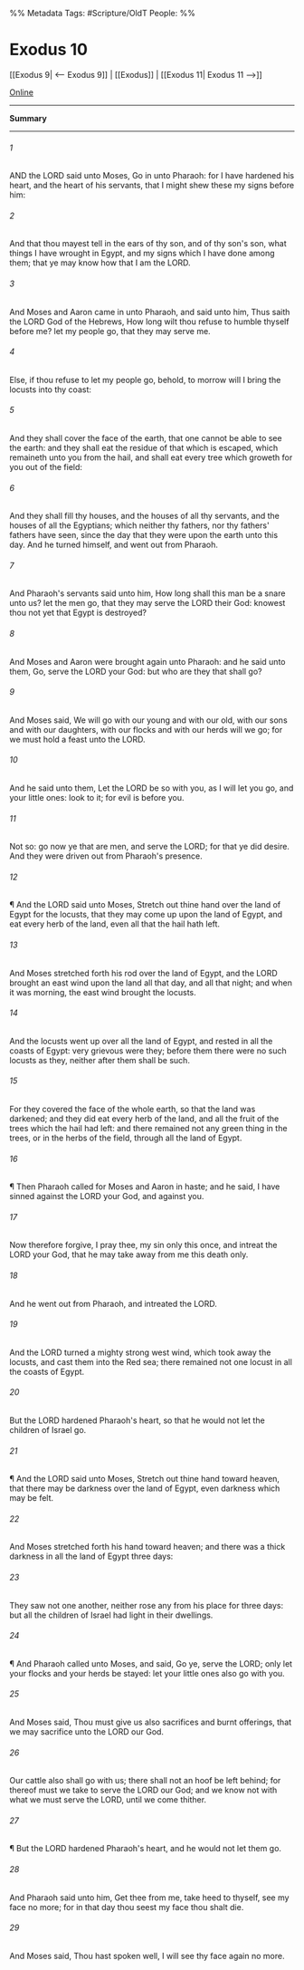 

%% Metadata
Tags: #Scripture/OldT
People: 
%%
# Exodus 10
[[Exodus 9| <-- Exodus 9]] | [[Exodus]] | [[Exodus 11| Exodus 11 -->]]

[Online](https://churchofjesuschrist.org/study/scriptures/ot/ex/10?lang=eng)

---
__Summary__



---

###### 1
AND the LORD said unto Moses, Go in unto Pharaoh: for I have hardened his heart, and the heart of his servants, that I might shew these my signs before him:
###### 2
And that thou mayest tell in the ears of thy son, and of thy son's son, what things I have wrought in Egypt, and my signs which I have done among them; that ye may know how that I am the LORD.
###### 3
And Moses and Aaron came in unto Pharaoh, and said unto him, Thus saith the LORD God of the Hebrews, How long wilt thou refuse to humble thyself before me?  let my people go, that they may serve me.
###### 4
Else, if thou refuse to let my people go, behold, to morrow will I bring the locusts into thy coast:
###### 5
And they shall cover the face of the earth, that one cannot be able to see the earth: and they shall eat the residue of that which is escaped, which remaineth unto you from the hail, and shall eat every tree which groweth for you out of the field:
###### 6
And they shall fill thy houses, and the houses of all thy servants, and the houses of all the Egyptians; which neither thy fathers, nor thy fathers' fathers have seen, since the day that they were upon the earth unto this day.  And he turned himself, and went out from Pharaoh.
###### 7
And Pharaoh's servants said unto him, How long shall this man be a snare unto us?  let the men go, that they may serve the LORD their God: knowest thou not yet that Egypt is destroyed?
###### 8
And Moses and Aaron were brought again unto Pharaoh: and he said unto them, Go, serve the LORD your God: but who are they that shall go?
###### 9
And Moses said, We will go with our young and with our old, with our sons and with our daughters, with our flocks and with our herds will we go; for we must hold a feast unto the LORD.
###### 10
And he said unto them, Let the LORD be so with you, as I will let you go, and your little ones: look to it; for evil is before you.
###### 11
Not so: go now ye that are men, and serve the LORD; for that ye did desire.  And they were driven out from Pharaoh's presence.
###### 12
¶ And the LORD said unto Moses, Stretch out thine hand over the land of Egypt for the locusts, that they may come up upon the land of Egypt, and eat every herb of the land, even all that the hail hath left.
###### 13
And Moses stretched forth his rod over the land of Egypt, and the LORD brought an east wind upon the land all that day, and all that night; and when it was morning, the east wind brought the locusts.
###### 14
And the locusts went up over all the land of Egypt, and rested in all the coasts of Egypt: very grievous were they; before them there were no such locusts as they, neither after them shall be such.
###### 15
For they covered the face of the whole earth, so that the land was darkened; and they did eat every herb of the land, and all the fruit of the trees which the hail had left: and there remained not any green thing in the trees, or in the herbs of the field, through all the land of Egypt.
###### 16
¶ Then Pharaoh called for Moses and Aaron in haste; and he said, I have sinned against the LORD your God, and against you.
###### 17
Now therefore forgive, I pray thee, my sin only this once, and intreat the LORD your God, that he may take away from me this death only.
###### 18
And he went out from Pharaoh, and intreated the LORD.
###### 19
And the LORD turned a mighty strong west wind, which took away the locusts, and cast them into the Red sea; there remained not one locust in all the coasts of Egypt.
###### 20
But the LORD hardened Pharaoh's heart, so that he would not let the children of Israel go.
###### 21
¶ And the LORD said unto Moses, Stretch out thine hand toward heaven, that there may be darkness over the land of Egypt, even darkness which may be felt.
###### 22
And Moses stretched forth his hand toward heaven; and there was a thick darkness in all the land of Egypt three days:
###### 23
They saw not one another, neither rose any from his place for three days: but all the children of Israel had light in their dwellings.
###### 24
¶ And Pharaoh called unto Moses, and said, Go ye, serve the LORD; only let your flocks and your herds be stayed: let your little ones also go with you.
###### 25
And Moses said, Thou must give us also sacrifices and burnt offerings, that we may sacrifice unto the LORD our God.
###### 26
Our cattle also shall go with us; there shall not an hoof be left behind; for thereof must we take to serve the LORD our God; and we know not with what we must serve the LORD, until we come thither.
###### 27
¶ But the LORD hardened Pharaoh's heart, and he would not let them go.
###### 28
And Pharaoh said unto him, Get thee from me, take heed to thyself, see my face no more; for in that day thou seest my face thou shalt die.
###### 29
And Moses said, Thou hast spoken well, I will see thy face again no more.



